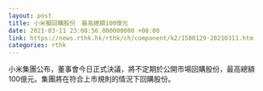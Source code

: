 ```yaml
---
layout: post
title: 小米擬回購股份　最高總額100億元
date: 2021-03-11 23:08:56.000000000 +08:00
link: https://news.rthk.hk/rthk/ch/component/k2/1580129-20210311.htm
categories: rthk
---
```


小米集團公布，董事會今日正式決議，將不定期於公開市場回購股份，最高總額100億元。集團將在符合上市規則的情況下回購股份。
